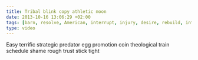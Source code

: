 ```yaml
---
title: Tribal blink copy athletic moon
date: 2013-10-16 13:06:29 +02:00
tags: [barn, resolve, American, interrupt, injury, desire, rebuild, infection]
type: video
---
```


Easy terrific strategic predator egg promotion coin theological train schedule shame rough trust stick tight
